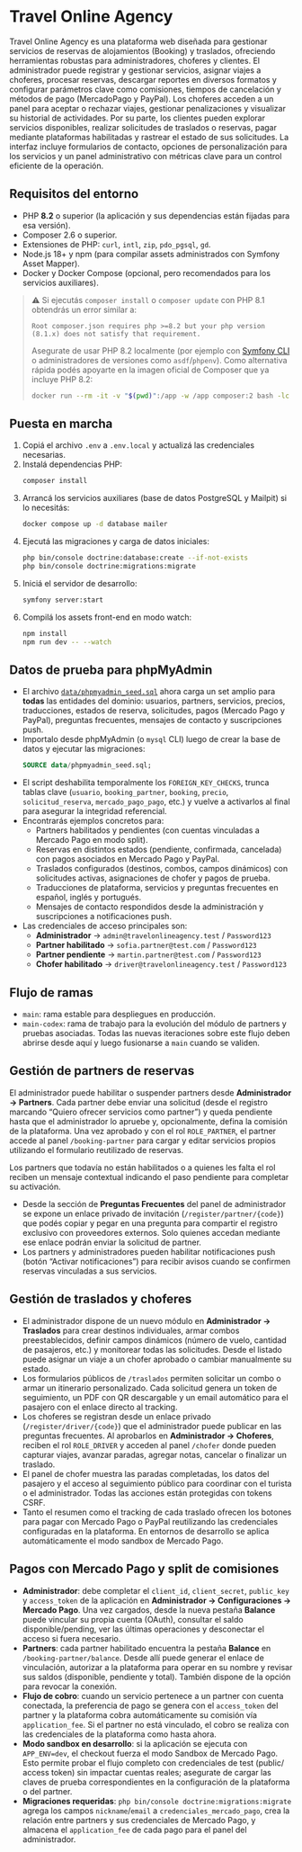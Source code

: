 # Travel Online Agency

Travel Online Agency es una plataforma web diseñada para gestionar servicios de reservas de alojamientos (Booking) y traslados, ofreciendo herramientas robustas para administradores, choferes y clientes. El administrador puede registrar y gestionar servicios, asignar viajes a choferes, procesar reservas, descargar reportes en diversos formatos y configurar parámetros clave como comisiones, tiempos de cancelación y métodos de pago (MercadoPago y PayPal). Los choferes acceden a un panel para aceptar o rechazar viajes, gestionar penalizaciones y visualizar su historial de actividades. Por su parte, los clientes pueden explorar servicios disponibles, realizar solicitudes de traslados o reservas, pagar mediante plataformas habilitadas y rastrear el estado de sus solicitudes. La interfaz incluye formularios de contacto, opciones de personalización para los servicios y un panel administrativo con métricas clave para un control eficiente de la operación.

## Requisitos del entorno

- PHP **8.2** o superior (la aplicación y sus dependencias están fijadas para esa versión).
- Composer 2.6 o superior.
- Extensiones de PHP: `curl`, `intl`, `zip`, `pdo_pgsql`, `gd`.
- Node.js 18+ y npm (para compilar assets administrados con Symfony Asset Mapper).
- Docker y Docker Compose (opcional, pero recomendados para los servicios auxiliares).

> ⚠️ Si ejecutás `composer install` o `composer update` con PHP 8.1 obtendrás un error similar a:
>
> ```
> Root composer.json requires php >=8.2 but your php version (8.1.x) does not satisfy that requirement.
> ```
>
> Asegurate de usar PHP 8.2 localmente (por ejemplo con [Symfony CLI](https://symfony.com/download) o administradores de versiones como `asdf`/`phpenv`). Como alternativa rápida podés apoyarte en la imagen oficial de Composer que ya incluye PHP 8.2:
>
> ```bash
> docker run --rm -it -v "$(pwd)":/app -w /app composer:2 bash -lc "composer install"
> ```

## Puesta en marcha

1. Copiá el archivo `.env` a `.env.local` y actualizá las credenciales necesarias.
2. Instalá dependencias PHP:
   ```bash
   composer install
   ```
3. Arrancá los servicios auxiliares (base de datos PostgreSQL y Mailpit) si lo necesitás:
   ```bash
   docker compose up -d database mailer
   ```
4. Ejecutá las migraciones y carga de datos iniciales:
   ```bash
   php bin/console doctrine:database:create --if-not-exists
   php bin/console doctrine:migrations:migrate
   ```
5. Iniciá el servidor de desarrollo:
   ```bash
   symfony server:start
   ```
6. Compilá los assets front-end en modo watch:
   ```bash
   npm install
   npm run dev -- --watch
   ```

## Datos de prueba para phpMyAdmin

- El archivo [`data/phpmyadmin_seed.sql`](data/phpmyadmin_seed.sql) ahora carga un set amplio para **todas** las entidades del dominio: usuarios, partners, servicios, precios, traducciones, estados de reserva, solicitudes, pagos (Mercado Pago y PayPal), preguntas frecuentes, mensajes de contacto y suscripciones push.
- Importalo desde phpMyAdmin (o `mysql` CLI) luego de crear la base de datos y ejecutar las migraciones:
  ```sql
  SOURCE data/phpmyadmin_seed.sql;
  ```
- El script deshabilita temporalmente los `FOREIGN_KEY_CHECKS`, trunca tablas clave (`usuario`, `booking_partner`, `booking`, `precio`, `solicitud_reserva`, `mercado_pago_pago`, etc.) y vuelve a activarlos al final para asegurar la integridad referencial.
- Encontrarás ejemplos concretos para:
  - Partners habilitados y pendientes (con cuentas vinculadas a Mercado Pago en modo split).
  - Reservas en distintos estados (pendiente, confirmada, cancelada) con pagos asociados en Mercado Pago y PayPal.
  - Traslados configurados (destinos, combos, campos dinámicos) con solicitudes activas, asignaciones de chofer y pagos de prueba.
  - Traducciones de plataforma, servicios y preguntas frecuentes en español, inglés y portugués.
  - Mensajes de contacto respondidos desde la administración y suscripciones a notificaciones push.
- Las credenciales de acceso principales son:
  - **Administrador** → `admin@travelonlineagency.test` / `Password123`
  - **Partner habilitado** → `sofia.partner@test.com` / `Password123`
  - **Partner pendiente** → `martin.partner@test.com` / `Password123`
  - **Chofer habilitado** → `driver@travelonlineagency.test` / `Password123`

## Flujo de ramas

- `main`: rama estable para despliegues en producción.
- `main-codex`: rama de trabajo para la evolución del módulo de partners y pruebas asociadas. Todas las nuevas iteraciones sobre este flujo deben abrirse desde aquí y luego fusionarse a `main` cuando se validen.

## Gestión de partners de reservas

El administrador puede habilitar o suspender partners desde **Administrador → Partners**. Cada partner debe enviar una solicitud (desde el registro marcando “Quiero ofrecer servicios como partner”) y queda pendiente hasta que el administrador lo apruebe y, opcionalmente, defina la comisión de la plataforma. Una vez aprobado y con el rol `ROLE_PARTNER`, el partner accede al panel `/booking-partner` para cargar y editar servicios propios utilizando el formulario reutilizado de reservas.

Los partners que todavía no están habilitados o a quienes les falta el rol reciben un mensaje contextual indicando el paso pendiente para completar su activación.

- Desde la sección de **Preguntas Frecuentes** del panel de administrador se expone un enlace privado de invitación (`/register/partner/{code}`) que podés copiar y pegar en una pregunta para compartir el registro exclusivo con proveedores externos. Solo quienes accedan mediante ese enlace podrán enviar la solicitud de partner.
- Los partners y administradores pueden habilitar notificaciones push (botón “Activar notificaciones”) para recibir avisos cuando se confirmen reservas vinculadas a sus servicios.

## Gestión de traslados y choferes

- El administrador dispone de un nuevo módulo en **Administrador → Traslados** para crear destinos individuales, armar combos preestablecidos, definir campos dinámicos (número de vuelo, cantidad de pasajeros, etc.) y monitorear todas las solicitudes. Desde el listado puede asignar un viaje a un chofer aprobado o cambiar manualmente su estado.
- Los formularios públicos de `/traslados` permiten solicitar un combo o armar un itinerario personalizado. Cada solicitud genera un token de seguimiento, un PDF con QR descargable y un email automático para el pasajero con el enlace directo al tracking.
- Los choferes se registran desde un enlace privado (`/register/driver/{code}`) que el administrador puede publicar en las preguntas frecuentes. Al aprobarlos en **Administrador → Choferes**, reciben el rol `ROLE_DRIVER` y acceden al panel `/chofer` donde pueden capturar viajes, avanzar paradas, agregar notas, cancelar o finalizar un traslado.
- El panel de chofer muestra las paradas completadas, los datos del pasajero y el acceso al seguimiento público para coordinar con el turista o el administrador. Todas las acciones están protegidas con tokens CSRF.
- Tanto el resumen como el tracking de cada traslado ofrecen los botones para pagar con Mercado Pago o PayPal reutilizando las credenciales configuradas en la plataforma. En entornos de desarrollo se aplica automáticamente el modo sandbox de Mercado Pago.

## Pagos con Mercado Pago y split de comisiones

- **Administrador**: debe completar el `client_id`, `client_secret`, `public_key` y `access_token` de la aplicación en **Administrador → Configuraciones → Mercado Pago**. Una vez cargados, desde la nueva pestaña **Balance** puede vincular su propia cuenta (OAuth), consultar el saldo disponible/pending, ver las últimas operaciones y desconectar el acceso si fuera necesario.
- **Partners**: cada partner habilitado encuentra la pestaña **Balance** en `/booking-partner/balance`. Desde allí puede generar el enlace de vinculación, autorizar a la plataforma para operar en su nombre y revisar sus saldos (disponible, pendiente y total). También dispone de la opción para revocar la conexión.
- **Flujo de cobro**: cuando un servicio pertenece a un partner con cuenta conectada, la preferencia de pago se genera con el `access_token` del partner y la plataforma cobra automáticamente su comisión vía `application_fee`. Si el partner no está vinculado, el cobro se realiza con las credenciales de la plataforma como hasta ahora.
- **Modo sandbox en desarrollo**: si la aplicación se ejecuta con `APP_ENV=dev`, el checkout fuerza el modo Sandbox de Mercado Pago. Esto permite probar el flujo completo con credenciales de test (public/ access token) sin impactar cuentas reales; asegurate de cargar las claves de prueba correspondientes en la configuración de la plataforma o del partner.
- **Migraciones requeridas**: `php bin/console doctrine:migrations:migrate` agrega los campos `nickname`/`email` a `credenciales_mercado_pago`, crea la relación entre partners y sus credenciales de Mercado Pago, y almacena el `application_fee` de cada pago para el panel del administrador.
